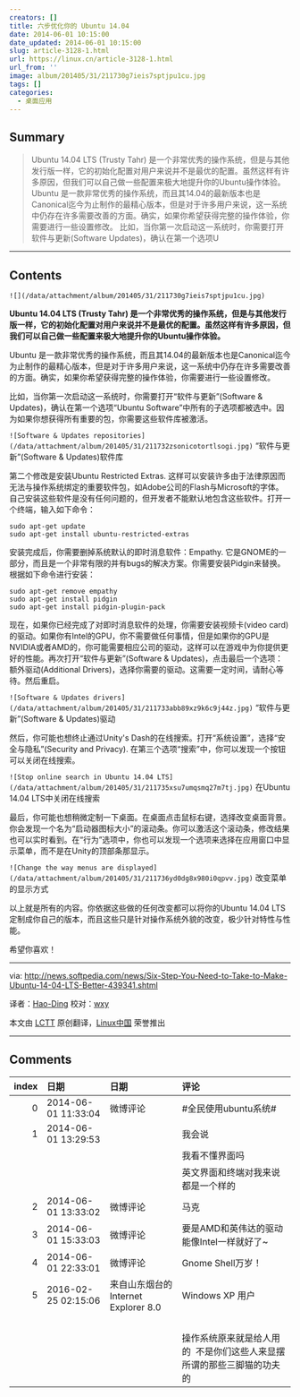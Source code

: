 ```yaml
---
creators: []
title: 六步优化你的 Ubuntu 14.04
date: 2014-06-01 10:15:00
date_updated: 2014-06-01 10:15:00
slug: article-3128-1.html
url: https://linux.cn/article-3128-1.html
url_from: ''
image: album/201405/31/211730g7ieis7sptjpu1cu.jpg
tags: []
categories:
  - 桌面应用
---
```


## Summary

> Ubuntu 14.04 LTS (Trusty Tahr) 是一个非常优秀的操作系统，但是与其他发行版一样，它的初始化配置对用户来说并不是最优的配置。虽然这样有许多原因，但我们可以自己做一些配置来极大地提升你的Ubuntu操作体验。 Ubuntu 是一款非常优秀的操作系统，而且其14.04的最新版本也是Canonical迄今为止制作的最精心版本，但是对于许多用户来说，这一系统中仍存在许多需要改善的方面。确实，如果你希望获得完整的操作体验，你需要进行一些设置修改。 比如，当你第一次启动这一系统时，你需要打开软件与更新(Software  Updates)，确认在第一个选项U

***

<!-- more -->

## Contents

`![](/data/attachment/album/201405/31/211730g7ieis7sptjpu1cu.jpg)`

**Ubuntu 14.04 LTS (Trusty Tahr) 是一个非常优秀的操作系统，但是与其他发行版一样，它的初始化配置对用户来说并不是最优的配置。虽然这样有许多原因，但我们可以自己做一些配置来极大地提升你的Ubuntu操作体验。**

Ubuntu 是一款非常优秀的操作系统，而且其14.04的最新版本也是Canonical迄今为止制作的最精心版本，但是对于许多用户来说，这一系统中仍存在许多需要改善的方面。确实，如果你希望获得完整的操作体验，你需要进行一些设置修改。

比如，当你第一次启动这一系统时，你需要打开“软件与更新”(Software & Updates)，确认在第一个选项“Ubuntu Software”中所有的子选项都被选中。因为如果你想获得所有重要的包，你需要这些软件库被激活。

`![Software & Updates repositories](/data/attachment/album/201405/31/211732zsonicotortlsogi.jpg)` “软件与更新”(Software & Updates)软件库

第二个修改是安装Ubuntu Restricted Extras. 这样可以安装许多由于法律原因而无法与操作系统绑定的重要软件包，如Adobe公司的Flash与Microsoft的字体。自己安装这些软件是没有任何问题的，但开发者不能默认地包含这些软件。打开一个终端，输入如下命令：

```shell
sudo apt-get update
sudo apt-get install ubuntu-restricted-extras
```

安装完成后，你需要删掉系统默认的即时消息软件：Empathy. 它是GNOME的一部分，而且是一个非常有限的并有bugs的解决方案。你需要安装Pidgin来替换。根据如下命令进行安装：

```shell
sudo apt-get remove empathy
sudo apt-get install pidgin
sudo apt-get install pidgin-plugin-pack
```

现在，如果你已经完成了对即时消息软件的处理，你需要安装视频卡(video card)的驱动。如果你有Intel的GPU，你不需要做任何事情，但是如果你的GPU是NVIDIA或者AMD的，你可能需要相应公司的驱动，这样可以在游戏中为你提供更好的性能。再次打开“软件与更新”(Software & Updates)，点击最后一个选项：额外驱动(Additional Drivers)，选择你需要的驱动。这需要一定时间，请耐心等待。然后重启。

`![Software & Updates drivers](/data/attachment/album/201405/31/211733abb89xz9k6c9j44z.jpg)` “软件与更新”(Software & Updates)驱动

然后，你可能也想终止通过Unity's Dash的在线搜索。打开“系统设置”，选择“安全与隐私”(Security and Privacy). 在第三个选项“搜索”中，你可以发现一个按钮可以关闭在线搜索。

`![Stop online search in Ubuntu 14.04 LTS](/data/attachment/album/201405/31/211735xsu7umqsmq27m7tj.jpg)` 在Ubuntu 14.04 LTS中关闭在线搜索

最后，你可能也想稍微定制一下桌面。在桌面点击鼠标右键，选择改变桌面背景。你会发现一个名为“启动器图标大小”的滚动条。你可以激活这个滚动条，修改结果也可以实时看到。在“行为”选项中，你也可以发现一个选项来选择在应用窗口中显示菜单，而不是在Unity的顶部条那显示。

`![Change the way menus are displayed](/data/attachment/album/201405/31/211736yd0dg8x980i0qpvv.jpg)` 改变菜单的显示方式

以上就是所有的内容。你依据这些做的任何改变都可以将你的Ubuntu 14.04 LTS定制成你自己的版本，而且这些只是针对操作系统外貌的改变，极少针对特性与性能。

希望你喜欢！

---

via: <http://news.softpedia.com/news/Six-Step-You-Need-to-Take-to-Make-Ubuntu-14-04-LTS-Better-439341.shtml>

译者：[Hao-Ding](https://github.com/Hao-Ding) 校对：[wxy](https://github.com/wxy)

本文由 [LCTT](https://github.com/LCTT/TranslateProject) 原创翻译，[Linux中国](https://linux.cn/) 荣誉推出

***

## Comments

|   index | 日期                | 日期                                                 | 评论                                                                                                               |
|--------:|:--------------------|:-----------------------------------------------------|:-------------------------------------------------------------------------------------------------------------------|
|       0 | 2014-06-01 11:33:04 | 微博评论                                             | #全民使用ubuntu系统#                                                             |
|       1 | 2014-06-01 13:29:53 |                                                      | 我会说<br />                                                                     |
|         |                     |                                                      | 我看不懂界面吗<br />                                                                    |
|         |                     |                                                      | 英文界面和终端对我来说都是一个样的                                                         |
|       2 | 2014-06-01 13:33:02 | 微博评论                                             | 马克                                                                             |
|       3 | 2014-06-01 15:33:03 | 微博评论                                             | 要是AMD和英伟达的驱动能像Intel一样就好了~                                        |
|       4 | 2014-06-01 22:33:01 | 微博评论                                             | Gnome Shell万岁！                                                                |
|       5 | 2016-02-25 02:15:06 | 来自山东烟台的 Internet Explorer 8.0|Windows XP 用户 | 本来就很简单的事情 让你们这些所谓的LINUX 传道士 说成了高科技 真无耻之极<br />    |
|         |                     |                                                      | <br />                                                                           |
|         |                     |                                                      | 操作系统原来就是给人用的&nbsp;&nbsp;不是你们这些人来显摆所谓的那些三脚猫的功夫的                                   |
